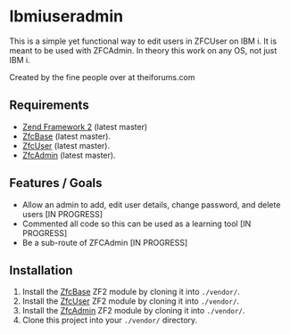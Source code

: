 Ibmiuseradmin
=============

This is a simple yet functional way to edit users in ZFCUser on IBM i. It is meant to be used with ZFCAdmin. In theory this work on any OS, not just IBM i.  

Created by the fine people over at theiforums.com


Requirements
------------

* [Zend Framework 2](https://github.com/zendframework/zf2) (latest master)
* [ZfcBase](https://github.com/ZF-Commons/ZfcBase) (latest master).
* [ZfcUser](https://github.com/ZF-Commons/ZfcUser) (latest master).
* [ZfcAdmin](https://github.com/ZF-Commons/ZfcAdmin) (latest master).



Features / Goals
----------------

* Allow an admin to add, edit user details, change password, and delete users [IN PROGRESS]
* Commented all code so this can be used as a learning tool [IN PROGRESS]
* Be a sub-route of ZFCAdmin [IN PROGRESS]


Installation
------------


1. Install the [ZfcBase](https://github.com/ZF-Commons/ZfcBase) ZF2 module
   by cloning it into `./vendor/`.
2. Install the [ZfcUser](https://github.com/ZF-Commons/ZfcUser) ZF2 module
   by cloning it into `./vendor/`.
3. Install the [ZfcAdmin](https://github.com/ZF-Commons/ZfcAdmin) ZF2 module
   by cloning it into `./vendor/`.
4. Clone this project into your `./vendor/` directory.


